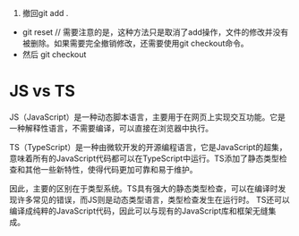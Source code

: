 1. 撤回git add .
- git reset  // 需要注意的是，这种方法只是取消了add操作，文件的修改并没有被删除。如果需要完全撤销修改，还需要使用git checkout命令。
- 然后 git checkout


# JS vs TS
JS（JavaScript）是一种动态脚本语言，主要用于在网页上实现交互功能。它是一种解释性语言，不需要编译，可以直接在浏览器中执行。

TS（TypeScript）是一种由微软开发的开源编程语言，它是JavaScript的超集，意味着所有的JavaScript代码都可以在TypeScript中运行。TS添加了静态类型检查和其他一些新特性，使得代码更加可靠和易于维护。

因此，主要的区别在于类型系统。TS具有强大的静态类型检查，可以在编译时发现许多常见的错误，而JS则是动态类型语言，类型检查发生在运行时。 TS还可以编译成纯粹的JavaScript代码，因此可以与现有的JavaScript库和框架无缝集成。